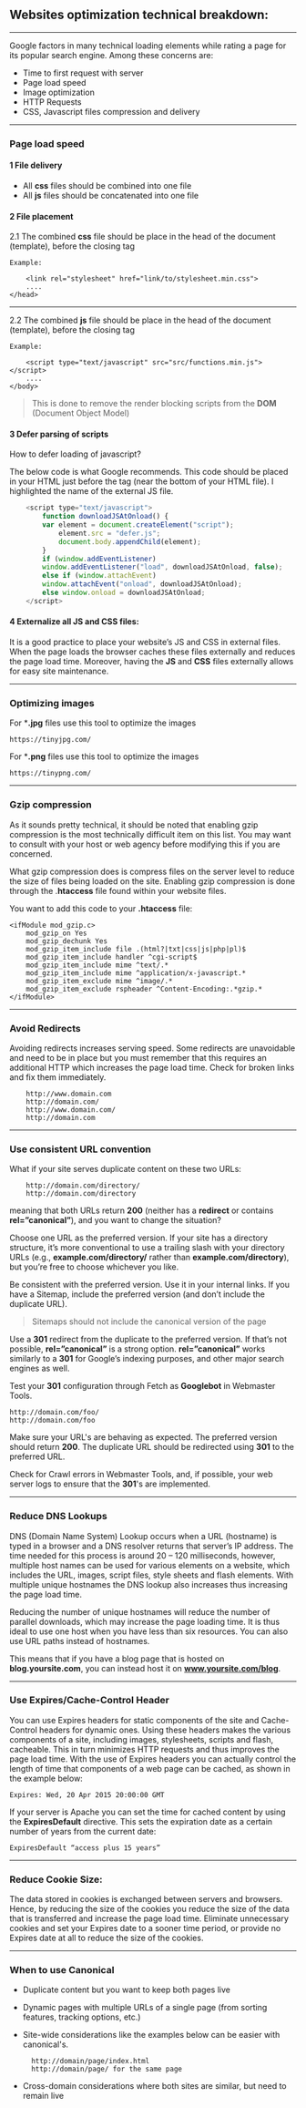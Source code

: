 
## Websites optimization technical breakdown: 

----------


Google factors in many technical loading elements while rating a page for its popular search engine. Among these concerns are:

- Time to first request with server
- Page load speed
- Image optimization
- HTTP Requests
- CSS, Javascript files compression and delivery

----------

### Page load speed

#### 1 File delivery 

- All **css** files should be combined into one file 
- All **js** files should be concatenated into one file

#### 2 File placement

2.1 The combined **css** file should be place in the head of the document (template), before the closing tag

```
Example:

    <link rel="stylesheet" href="link/to/stylesheet.min.css">
    ....
</head>
```
----------

2.2 The combined **js** file should be place in the head of the document (template), before the closing tag

```
Example:

    <script type="text/javascript" src="src/functions.min.js"></script>
    ....
</body>
```

> This is done to remove the render blocking scripts from the **DOM** (Document Object Model)

#### 3 Defer parsing of scripts

How to defer loading of javascript?

The below code is what Google recommends. This code should be placed in your HTML just before the </body> tag (near the bottom of your HTML file). I highlighted the name of the external JS file.

``` javascript
    <script type="text/javascript">
        function downloadJSAtOnload() {
        var element = document.createElement("script");
            element.src = "defer.js";
            document.body.appendChild(element);
        }
        if (window.addEventListener)
        window.addEventListener("load", downloadJSAtOnload, false);
        else if (window.attachEvent)
        window.attachEvent("onload", downloadJSAtOnload);
        else window.onload = downloadJSAtOnload;
    </script>

```

#### 4 Externalize all JS and CSS files:

It is a good practice to place your website’s JS and CSS in external files. When the page loads the browser caches these files externally and reduces the page load time. Moreover, having the **JS** and **CSS** files externally allows for easy site maintenance.

----------

### Optimizing images

For  ***.jpg** files use this tool to optimize the images
    
    https://tinyjpg.com/


For  ***.png** files use this tool to optimize the images

    https://tinypng.com/

----------

### Gzip compression

As it sounds pretty technical, it should be noted that enabling gzip compression is the most technically difficult item on this list. You may want to consult with your host or web agency before modifying this if you are concerned.

What gzip compression does is compress files on the server level to reduce the size of files being loaded on the site. Enabling gzip compression is done through the .**htaccess** file found within your website files.

You want to add this code to your **.htaccess** file:
```
<ifModule mod_gzip.c>
    mod_gzip_on Yes
    mod_gzip_dechunk Yes
    mod_gzip_item_include file .(html?|txt|css|js|php|pl)$
    mod_gzip_item_include handler ^cgi-script$
    mod_gzip_item_include mime ^text/.*
    mod_gzip_item_include mime ^application/x-javascript.*
    mod_gzip_item_exclude mime ^image/.*
    mod_gzip_item_exclude rspheader ^Content-Encoding:.*gzip.*
</ifModule>
```

----------

### Avoid Redirects

Avoiding redirects increases serving speed. Some redirects are unavoidable and need to be in place but you must remember that this requires an additional HTTP which increases the page load time. Check for broken links and fix them immediately.

```
    http://www.domain.com
    http://domain.com/
    http://www.domain.com/
    http://domain.com
```

----------

### Use consistent URL convention

What if your site serves duplicate content on these two URLs:

```
    http://domain.com/directory/
    http://domain.com/directory
```

meaning that both URLs return **200** (neither has a **redirect** or contains **rel=”canonical”**), and you want to change the situation?

Choose one URL as the preferred version. If your site has a directory structure, it’s more conventional to use a trailing slash with your directory URLs (e.g., **example.com/directory/** rather than **example.com/directory**), but you’re free to choose whichever you like.

Be consistent with the preferred version. Use it in your internal links. If you have a Sitemap, include the preferred version (and don’t include the duplicate URL).

> Sitemaps should not include the canonical version of the page

Use a **301** redirect from the duplicate to the preferred version. If that’s not possible, **rel=”canonical”** is a strong option. **rel=”canonical”** works similarly to a **301** for Google’s indexing purposes, and other major search engines as well.

Test your **301** configuration through Fetch as **Googlebot** in Webmaster Tools. 

```
http://domain.com/foo/
http://domain.com/foo
```
    
Make sure your URL's are behaving as expected. The preferred version should return **200**. The duplicate URL should be redirected using **301** to the preferred URL.

Check for Crawl errors in Webmaster Tools, and, if possible, your web server logs to ensure that the **301**'s are implemented.

----------

### Reduce DNS Lookups

DNS (Domain Name System) Lookup occurs when a URL (hostname) is typed in a browser and a DNS resolver returns that server’s IP address. The time needed for this process is around 20 – 120 milliseconds, however, multiple host names can be used for various elements on a website, which includes the URL, images, script files, style sheets and flash elements. With multiple unique hostnames the DNS lookup also increases thus increasing the page load time. 

Reducing the number of unique hostnames will reduce the number of parallel downloads, which may increase the page loading time.  It is thus ideal to use one host when you have less than six resources. You can also use URL paths instead of hostnames. 

This means that if you have a blog page that is hosted on **blog.yoursite.com**, you can instead host it on **www.yoursite.com/blog**.

----------

### Use Expires/Cache-Control Header

You can use Expires headers for static components of the site and Cache-Control headers for dynamic ones. Using these headers makes the various components of a site, including images, stylesheets, scripts and flash, cacheable. This in turn minimizes HTTP requests and thus improves the page load time. With the use of Expires headers you can actually control the length of time that components of a web page can be cached, as shown in the example below:

```
Expires: Wed, 20 Apr 2015 20:00:00 GMT
```
If your server is Apache you can set the time for cached content by using the **ExpiresDefault** directive. This sets the expiration date as a certain number of years from the current date:
```
ExpiresDefault “access plus 15 years”
```
----------

### Reduce Cookie Size:

The data stored in cookies is exchanged between servers and browsers. Hence, by reducing the size of the cookies you reduce the size of the data that is transferred and increase the page load time. Eliminate unnecessary cookies and set your Expires date to a sooner time period, or provide no Expires date at all to reduce the size of the cookies.

----------

### When to use Canonical

- Duplicate content but you want to keep both pages live
- Dynamic pages with multiple URLs of a single page (from sorting features, tracking options, etc.)
- Site-wide considerations like the examples below can be easier with canonical's.

        http://domain/page/index.html 
        http://domain/page/ for the same page 

- Cross-domain considerations where both sites are similar, but need to remain live